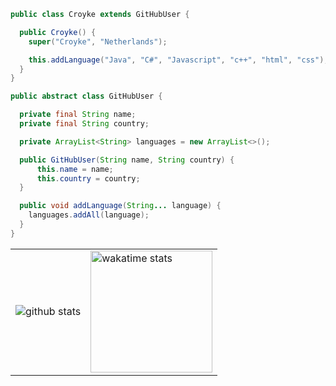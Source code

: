 ```java
public class Croyke extends GitHubUser {

  public Croyke() {
    super("Croyke", "Netherlands");

    this.addLanguage("Java", "C#", "Javascript", "c++", "html", "css");
  }
}

public abstract class GitHubUser {

  private final String name;
  private final String country;

  private ArrayList<String> languages = new ArrayList<>();

  public GitHubUser(String name, String country) {
      this.name = name;
      this.country = country;
  }

  public void addLanguage(String... language) {
    languages.addAll(language);
  }
}
```

<table>
  <tr>
    <td>
      <img src="https://github-readme-stats.vercel.app/api?username=Calvin-Davidson&count_private=true&show_icons=true&theme=dark&hide_border=false" alt="github stats">
    </td>
    <td>
      <img src="https://wakatime.com/share/@e837145a-31e5-48fd-ae85-70bcf7426b10/b55d74c9-3719-45de-98ba-1b0c6ec2f52e.svg" alt="wakatime stats" height=195>
    </td>
  </tr>
</table>
